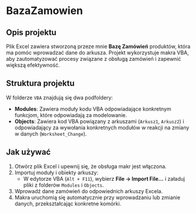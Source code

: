 # BazaZamowien

## Opis projektu
Plik Excel zawiera stworzoną przeze mnie **Bazę Zamówień** produktów, która ma pomóc wprowadzać dane do arkusza. Projekt wykorzystuje makra VBA, aby zautomatyzować procesy związane z obsługą zamówień i zapewnić większą efektywność.

## Struktura projektu
W folderze `VBA` znajdują się dwa podfoldery:
- **Modules**: Zawiera moduły kodu VBA odpowiadające konkretnym funkcjom, które odpowiadają za modelowanie.
- **Objects**: Zawiera kod VBA powiązany z arkuszami (`Arkusz1`, `Arkusz2`) i odpowiadający za wywołania konkretnych modułów w reakcji na zmiany w danych (`Worksheet_Change`).

## Jak używać
1. Otwórz plik Excel i upewnij się, że obsługa makr jest włączona.
2. Importuj moduły i obiekty arkuszy:
   - W edytorze VBA (`Alt + F11`), wybierz **File → Import File...** i załaduj pliki z folderów `Modules` i `Objects`.
3. Wprowadź dane zamówień do odpowiednich arkuszy Excela.
4. Makra uruchomią się automatycznie przy wprowadzaniu lub zmianie danych, przekształcając konkretne komórki.
